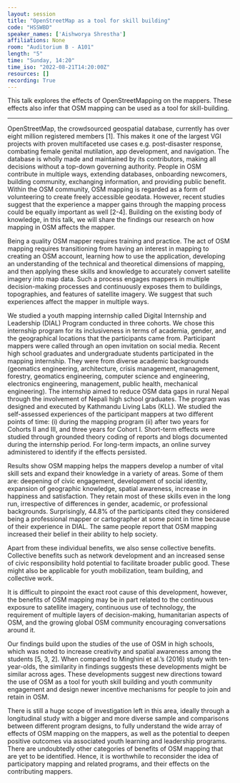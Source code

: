 ```yaml
---
layout: session
title: "OpenStreetMap as a tool for skill building"
code: "HSSWBD"
speaker_names: ['Aishworya Shrestha']
affiliations: None
room: "Auditorium B - A101"
length: "5"
time: "Sunday, 14:20"
time_iso: "2022-08-21T14:20:00Z"
resources: []
recording: True
---
```


This talk explores the effects of OpenStreetMapping on the mappers. These effects also infer that OSM mapping can be used as a tool for skill-building.

<hr>

OpenStreetMap, the crowdsourced geospatial database, currently has over eight million registered members [1]. This makes it one of the largest VGI projects with proven multifaceted use cases e.g. post-disaster response, combating female genital mutilation, app development, and navigation. The database is wholly made and maintained by its contributors, making all decisions without a top-down governing authority.  People in OSM contribute in multiple ways, extending databases, onboarding newcomers, building community, exchanging information, and providing public benefit. Within the OSM community, OSM mapping is regarded as a form of volunteering to create freely accessible geodata. However, recent studies suggest that the experience a mapper gains through the mapping process could be equally important as well [2-4]. Building on the existing body of knowledge, in this talk, we will share the findings our research on how mapping in OSM affects the mapper. 

Being a quality OSM mapper requires training and practice. The act of OSM mapping requires transitioning from having an interest in mapping to creating an OSM account, learning how to use the application, developing an understanding of the technical and theoretical dimensions of mapping, and then applying these skills and knowledge to accurately convert satellite imagery into map data. Such a process engages mappers in multiple decision-making processes and continuously exposes them to buildings, topographies, and features of satellite imagery. We suggest that such experiences affect the mapper in multiple ways. 

We studied a youth mapping internship called Digital Internship and Leadership (DIAL) Program conducted in three cohorts. We chose this internship program for its inclusiveness in terms of academia, gender, and the geographical locations that the participants came from. Participant mappers were called through an open invitation on social media. Recent high school graduates and undergraduate students participated in the mapping internship. They were from diverse academic backgrounds (geomatics engineering, architecture, crisis management, management, forestry, geomatics engineering, computer science and engineering, electronics engineering, management, public health, mechanical engineering). The internship aimed to reduce OSM data gaps in rural Nepal through the involvement of Nepali high school graduates. The program was designed and executed by Kathmandu Living Labs (KLL). We studied the self-assessed experiences of the participant mappers at two different points of time: (i) during the mapping program (ii) after two years for Cohorts II and III, and three years for Cohort I. Short-term effects were studied through grounded theory coding of reports and blogs documented during the internship period. For long-term impacts, an online survey administered to identify if the effects persisted. 
 
Results show OSM mapping helps the mappers develop a number of vital skill sets and expand their knowledge in a variety of areas. Some of them are: deepening of civic engagement, development of social identity, expansion of geographic knowledge, spatial awareness, increase in happiness and satisfaction. They retain most of these skills even in the long run, irrespective of differences in gender, academic, or professional backgrounds. Surprisingly, 44.8% of the participants cited ‌they considered being a professional mapper or cartographer at some point in time because of their experience in DIAL. The same people report that OSM mapping increased their belief in their ability to help society.

Apart from these individual benefits, we also sense collective benefits. Collective benefits such as network development and an increased sense of civic responsibility hold potential to facilitate broader public good. These might also be applicable for youth mobilization, team building, and collective work.

It is difficult to pinpoint the exact root cause of this development, however, the benefits of OSM mapping may be in part related to the continuous exposure to satellite imagery, continuous use of technology, the requirement of multiple layers of decision-making, humanitarian aspects of OSM, and the growing global OSM community encouraging conversations around it. 

Our findings build upon the studies of the use of OSM in high schools, which was noted to increase creativity and spatial awareness among the students [5, 3, 2]. When compared to Minghini et al.’s (2016) study with ten-year-olds, the similarity in findings suggests ‌these developments might be similar across ages. These developments suggest new directions toward the use of OSM as a tool for youth skill building and youth community engagement and design newer incentive mechanisms for people to join and retain in OSM.

There is still a huge scope of investigation left in this area, ideally through a longitudinal study with a bigger and more diverse sample and comparisons between different program designs, to fully understand the wide array of effects of OSM mapping on the mappers, as well as the potential to deepen positive outcomes via associated youth learning and leadership programs. There are undoubtedly other categories of benefits of OSM mapping that are yet to be identified. Hence, it is worthwhile to reconsider the idea of participatory mapping and related programs, and their effects on the contributing mappers.

